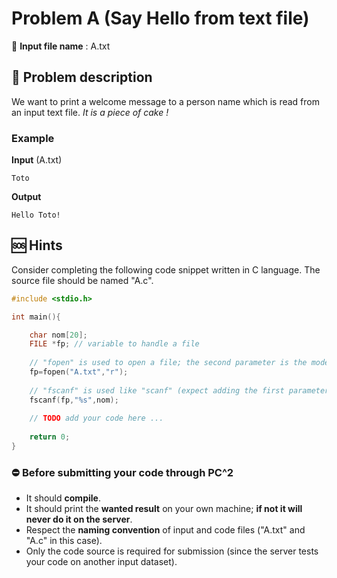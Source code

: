 # Problem A (Say Hello from text file)
:page_facing_up: **Input file name** : A.txt

## :green_book: Problem description ##
We want to print a welcome message to a person name which is read from an input text file. _It is a piece of cake !_

### Example ###
**Input** (A.txt)
```
Toto
```

**Output**
```
Hello Toto!
```

## :sos: Hints ##
Consider completing the following code snippet written in C language. The source file should be named "A.c".
```C
#include <stdio.h>

int main(){

	char nom[20];
	FILE *fp; // variable to handle a file
  
	// "fopen" is used to open a file; the second parameter is the mode (ie. "r" stands for read only)
	fp=fopen("A.txt","r");
  
	// "fscanf" is used like "scanf" (expect adding the first parameter of the file variable pointer)
	fscanf(fp,"%s",nom);
  
	// TODO add your code here ...
  
	return 0;
}
```

### :no_entry: Before submitting your code through PC^2 ###

- It should **compile**.
- It should print the **wanted result** on your own machine; **if not it will never do it on the server**.
- Respect the **naming convention** of input and code files ("A.txt" and "A.c" in this case).
- Only the code source is required for submission (since the server tests your code on another input dataset).
